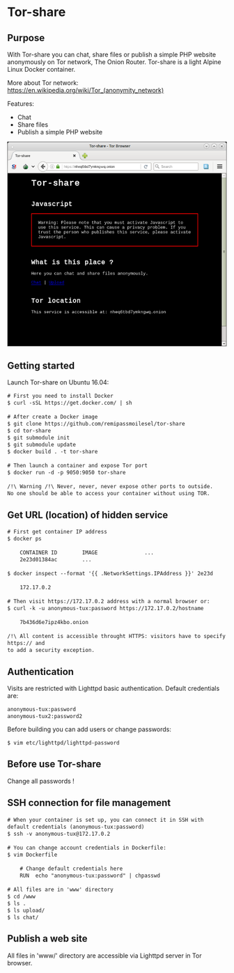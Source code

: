 # Tor-share

## Purpose

With Tor-share you can chat, share files or publish a simple PHP website anonymously on Tor network, The Onion 
 Router. Tor-share is a light Alpine Linux Docker container. 

More about Tor network: https://en.wikipedia.org/wiki/Tor_(anonymity_network)

Features:
* Chat 
* Share files
* Publish a simple PHP website

![Screenshot](screenshot.png)

## Getting started

Launch Tor-share on Ubuntu 16.04:

    # First you need to install Docker
    $ curl -sSL https://get.docker.com/ | sh
    
    # After create a Docker image
    $ git clone https://github.com/remipassmoilesel/tor-share
    $ cd tor-share
    $ git submodule init
    $ git submodule update
    $ docker build . -t tor-share
    
    # Then launch a container and expose Tor port
    $ docker run -d -p 9050:9050 tor-share
    
    /!\ Warning /!\ Never, never, never expose other ports to outside. 
    No one should be able to access your container without using TOR. 


## Get URL (location) of hidden service
    
    # First get container IP address 
    $ docker ps 
        
        CONTAINER ID        IMAGE               ...
        2e23d01384ac        ...
  
    $ docker inspect --format '{{ .NetworkSettings.IPAddress }}' 2e23d 
        
        172.17.0.2
    
    # Then visit https://172.17.0.2 address with a normal browser or:
    $ curl -k -u anonymous-tux:password https://172.17.0.2/hostname 
    
        7b436d6e7ipz4kbo.onion

    /!\ All content is accessible throught HTTPS: visitors have to specify https:// and
    to add a security exception.

 
## Authentication

Visits are restricted with Lighttpd basic authentication. Default credentials are:

    anonymous-tux:password
    anonymous-tux2:password2

Before building you can add users or change passwords:
    
    $ vim etc/lighttpd/lighttpd-password


## Before use Tor-share

Change all passwords !

   
## SSH connection for file management

    # When your container is set up, you can connect it in SSH with default credentials (anonymous-tux:password)
    $ ssh -v anonymous-tux@172.17.0.2
    
    # You can change account credentials in Dockerfile:
    $ vim Dockerfile
    
        # Change default credentials here
        RUN  echo "anonymous-tux:password" | chpasswd
        
    # All files are in 'www' directory
    $ cd /www
    $ ls .
    $ ls upload/
    $ ls chat/

        
## Publish a web site

All files in 'www/' directory are accessible via Lighttpd server in Tor browser.
